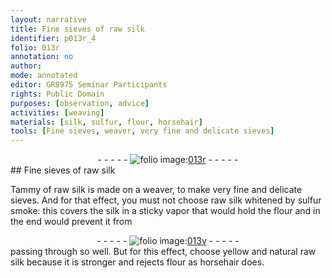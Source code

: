 ```yaml
---
layout: narrative
title: Fine sieves of raw silk
identifier: p013r_4
folio: 013r
annotation: no
author:
mode: annotated
editor: GR8975 Seminar Participants
rights: Public Domain
purposes: [observation, advice]
activities: [weaving]
materials: [silk, sulfur, flour, horsehair]
tools: [Fine sieves, weaver, very fine and delicate sieves]
---
```


 <div class="folio" align="center">- - - - - <a href="http://gallica.bnf.fr/ark:/12148/btv1b10500001g/f31.image" target="_blank"><img src="https://cu-mkp.github.io/GR8975-edition/assets/photo-icon.png" alt="folio image: " style="display:inline-block; margin-bottom:-3px;"/>013r</a> - - - - - </div> 
## <span class="tool">Fine sieves</span> of <span class="material_format">raw <span class="material">silk</span></span>

 
 <span class="activity"></span>  <span class="material_format">Tammy</span> of <span class="material_format">raw <span class="material">silk</span></span> is made on a <span class="tool">weaver</span>, to make <span class="tool">very fine and delicate sieves</span>. And for that effect, you must not choose <span class="material_format">raw <span class="material">silk</span></span> <span class="color">white</span>ned by <span class="material_format"><span class="material">sulfur</span> smoke</span>: this covers the <span class="material">silk</span> in a sticky vapor that would hold the <span class="material">flour</span> and in the end would prevent it from 
 <div class="folio" align="center">- - - - - <a href="http://gallica.bnf.fr/ark:/12148/btv1b10500001g/f32.image" target="_blank"><img src="https://cu-mkp.github.io/GR8975-edition/assets/photo-icon.png" alt="folio image: " style="display:inline-block; margin-bottom:-3px;"/>013v</a> - - - - - </div> 
 passing through so well. But for this effect, choose <span class="material_format">yellow and natural raw <span class="material">silk</span></span> because it is stronger and rejects <span class="material">flour</span> as <span class="material">horsehair</span> does. 
 